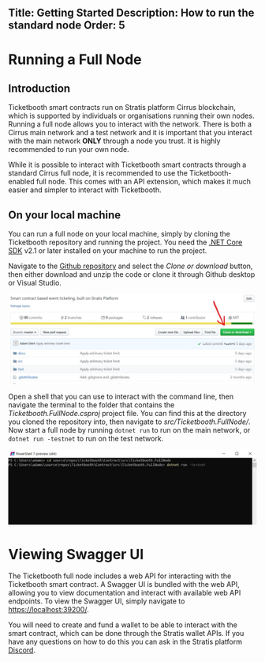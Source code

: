 Title: Getting Started
Description: How to run the standard node
Order: 5
---
# Running a Full Node

## Introduction

Ticketbooth smart contracts run on Stratis platform Cirrus blockchain, which is supported by individuals or organisations running their own nodes. Running a full node allows you to interact with the network. There is both a Cirrus main network and a test network and it is important that you interact with the main network **ONLY** through a node you trust. It is highly recommended to run your own node.

While it is possible to interact with Ticketbooth smart contracts through a standard Cirrus full node, it is recommended to use the Ticketbooth-enabled full node. This comes with an API extension, which makes it much easier and simpler to interact with Ticketbooth.

## On your local machine

You can run a full node on your local machine, simply by cloning the Ticketbooth repository and running the project. You need the [.NET Core SDK](https://dotnet.microsoft.com/download) v2.1 or later installed on your machine to run the project.

Navigate to the [Github repository](https://github.com/drmathias/Ticketbooth) and select the _Clone or download_ button, then either download and unzip the code or clone it through Github desktop or Visual Studio.

![Github repository](../images/b6c3ca86-32dd-4b17-b6ac-e4862501f160.jpg)

Open a shell that you can use to interact with the command line, then navigate the terminal to the folder that contains the _Ticketbooth.FullNode.csproj_ project file. You can find this at the directory you cloned the repository into, then navigate to _src/Ticketbooth.FullNode/_. Now start a full node by running ```dotnet run``` to run on the main network, or ```dotnet run -testnet``` to run on the test network.

![Terminal commands](../images/54ab7c16-b9f4-43f2-9165-6847e354a5e6.jpg)

# Viewing Swagger UI

The Ticketbooth full node includes a web API for interacting with the Ticketbooth smart contract. A Swagger UI is bundled with the web API, allowing you to view documentation and interact with available web API endpoints. To view the Swagger UI, simply navigate to [https://localhost:39200/](https://localhost:39200).

You will need to create and fund a wallet to be able to interact with the smart contract, which can be done through the Stratis wallet APIs. If you have any questions on how to do this you can ask in the Stratis platform [Discord](https://discord.gg/9tDyfZs).